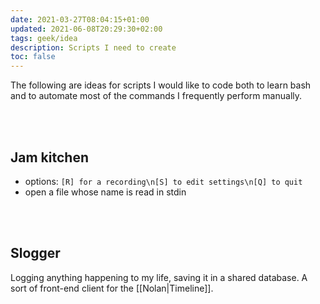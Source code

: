 ```yaml
---
date: 2021-03-27T08:04:15+01:00
updated: 2021-06-08T20:29:30+02:00
tags: geek/idea
description: Scripts I need to create
toc: false
---
```

The following are ideas for scripts I would like to code both to learn bash and to automate most of the commands I frequently perform manually.

<br>
<br>

## Jam kitchen

- options: `[R] for a recording\n[S] to edit settings\n[Q] to quit`
- open a file whose name is read in stdin

<br>
<br>

## Slogger

Logging anything happening to my life, saving it in a shared database. A sort of front-end client for the [[Nolan|Timeline]].